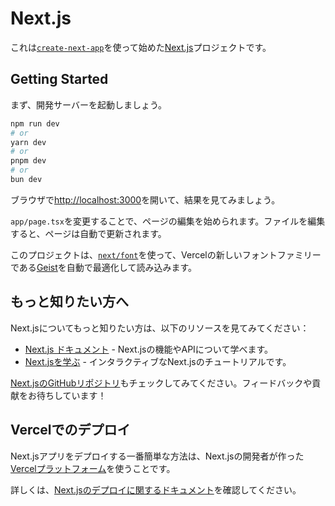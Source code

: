 # Next.js

これは[`create-next-app`](https://nextjs.org/docs/app/api-reference/cli/create-next-app)を使って始めた[Next.js](https://nextjs.org)プロジェクトです。

## Getting Started

まず、開発サーバーを起動しましょう。

```bash
npm run dev
# or
yarn dev
# or
pnpm dev
# or
bun dev
```

ブラウザで[http://localhost:3000](http://localhost:3000)を開いて、結果を見てみましょう。

`app/page.tsx`を変更することで、ページの編集を始められます。ファイルを編集すると、ページは自動で更新されます。

このプロジェクトは、[`next/font`](https://nextjs.org/docs/app/building-your-application/optimizing/fonts)を使って、Vercelの新しいフォントファミリーである[Geist](https://vercel.com/font)を自動で最適化して読み込みます。

## もっと知りたい方へ

Next.jsについてもっと知りたい方は、以下のリソースを見てみてください：

- [Next.js ドキュメント](https://nextjs.org/docs) - Next.jsの機能やAPIについて学べます。
- [Next.jsを学ぶ](https://nextjs.org/learn) - インタラクティブなNext.jsのチュートリアルです。

[Next.jsのGitHubリポジトリ](https://github.com/vercel/next.js)もチェックしてみてください。フィードバックや貢献をお待ちしています！

## Vercelでのデプロイ

Next.jsアプリをデプロイする一番簡単な方法は、Next.jsの開発者が作った[Vercelプラットフォーム](https://vercel.com/new?utm_medium=default-template&filter=next.js&utm_source=create-next-app&utm_campaign=create-next-app-readme)を使うことです。

詳しくは、[Next.jsのデプロイに関するドキュメント](https://nextjs.org/docs/app/building-your-application/deploying)を確認してください。
